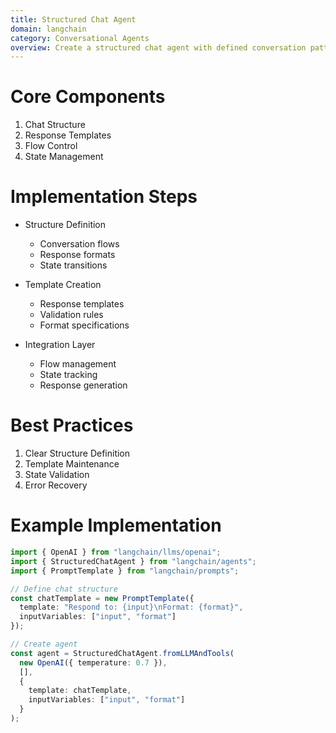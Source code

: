 ```yaml
---
title: Structured Chat Agent
domain: langchain
category: Conversational Agents
overview: Create a structured chat agent with defined conversation patterns and response formats.
---
```


# Core Components
1. Chat Structure
2. Response Templates
3. Flow Control
4. State Management

# Implementation Steps
- Structure Definition
  - Conversation flows
  - Response formats
  - State transitions

- Template Creation
  - Response templates
  - Validation rules
  - Format specifications

- Integration Layer
  - Flow management
  - State tracking
  - Response generation

# Best Practices
1. Clear Structure Definition
2. Template Maintenance
3. State Validation
4. Error Recovery

# Example Implementation
```typescript
import { OpenAI } from "langchain/llms/openai";
import { StructuredChatAgent } from "langchain/agents";
import { PromptTemplate } from "langchain/prompts";

// Define chat structure
const chatTemplate = new PromptTemplate({
  template: "Respond to: {input}\nFormat: {format}",
  inputVariables: ["input", "format"]
});

// Create agent
const agent = StructuredChatAgent.fromLLMAndTools(
  new OpenAI({ temperature: 0.7 }),
  [],
  {
    template: chatTemplate,
    inputVariables: ["input", "format"]
  }
);
```
